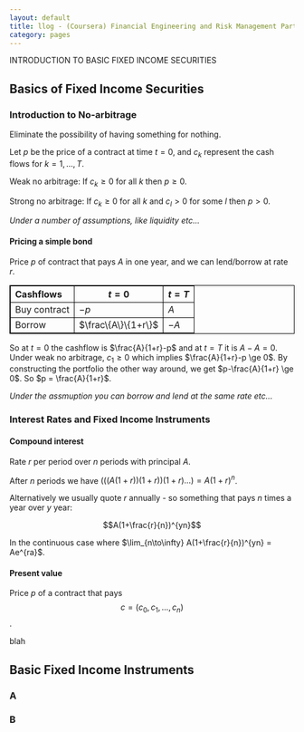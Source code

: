 ```yaml
---
layout: default
title: llog - (Coursera) Financial Engineering and Risk Management Part I
category: pages
---
```


<style>
table, th, td {
   border: 1px solid black;
  }
</style>

INTRODUCTION TO BASIC FIXED INCOME SECURITIES

## Basics of Fixed Income Securities

### Introduction to No-arbitrage

Eliminate the possibility of having something for nothing.

Let $p$ be the price of a contract at time $t=0$, and $c_k$ represent the cash flows for $k=1,...,T$.

Weak no arbitrage: If $c_k \ge 0$ for all $k$ then $p \ge 0$.

Strong no arbitrage: If $c_k \ge 0$ for all $k$ and $c_l \gt 0$ for some $l$ then $p \gt 0$.

_Under a number of assumptions, like liquidity etc..._

#### Pricing a simple bond

Price $p$ of contract that pays $A$ in one year, and we can lend/borrow at rate $r$.

Cashflows | $t=0$ | $t=T$
:---------|-------|------
Buy contract | $-p$ | $A$
Borrow | $\frac\{A\}\{1+r\}$ | $-A$


So at $t=0$ the cashflow is $\frac{A}{1+r}-p$ and at $t=T$ it is $A-A=0$. Under weak no arbitrage, $c_1 \ge 0$ which implies $\frac{A}{1+r}-p \ge 0$. By constructing the portfolio the other way around, we get $p-\frac{A}{1+r} \ge 0$. So $p = \frac{A}{1+r}$.

_Under the assmuption you can borrow and lend at the same rate etc..._

### Interest Rates and Fixed Income Instruments

#### Compound interest

Rate $r$ per period over $n$ periods with principal $A$.

After $n$ periods we have $(((A(1+r))(1+r))(1+r)...) = A(1+r)^n$.

Alternatively we usually quote $r$ annually - so something that pays $n$ times a year over $y$ year:

$$A(1+\frac{r}{n})^{yn}$$

In the continuous case where $\lim_{n\to\infty} A(1+\frac{r}{n})^{yn} = Ae^{ra}$.

#### Present value

Price $p$ of a contract that pays $$\textit{c} = (c_0, c_1,...,c_n)$$.

blah

## Basic Fixed Income Instruments

### A

### B
